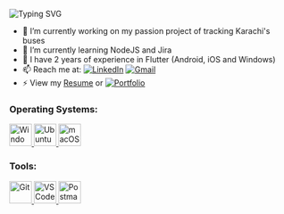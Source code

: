 ![Typing SVG](https://readme-typing-svg.demolab.com/?lines=Hi,+I'm+Sohaib+Baig!;I+develop+cross-platform+apps!;Check+out+my+projects+below!&duration=2000)

- 🔭 I’m currently working on my passion project of tracking Karachi's buses
- 🌱 I’m currently learning NodeJS and Jira
- 💪 I have 2 years of experience in Flutter (Android, iOS and Windows)
- 📫 Reach me at: [![LinkedIn](https://img.shields.io/badge/linkedin-%230077B5.svg?style=for-the-badge&logo=linkedin&logoColor=white)](https://www.linkedin.com/in/sohaibbaig1/) [![Gmail](https://img.shields.io/badge/Gmail-D14836?style=for-the-badge&logo=gmail&logoColor=white)](<sohaibbg@gmail.com>)
- ⚡ View my [Resume](https://drive.google.com/file/d/1Plzj0PQFgYwYlKlzk4p5eLv1_w68SrHL/view?usp=sharing) or [![Portfolio](https://img.shields.io/badge/Portfolio-%23000000.svg?style=for-the-badge&logo=firefox&logoColor=#FF7139)](https://drive.google.com/file/d/129A75w87XC5eZY_-BIeTuy3fH7cquI8A/view?usp=sharing)

### Operating Systems:

<p align="start">
    <!-- Windows -->
    <a href="https://www.microsoft.com/en-us/windows/" target="_blank"> 
        <img src="https://www.vectorlogo.zone/logos/microsoft/microsoft-icon.svg" alt="Windows" width="40" height="40"/>
    </a>
    <!-- Ubuntu -->
    <a href="https://www.ubuntu.com/" target="_blank"> 
        <img src="https://www.vectorlogo.zone/logos/ubuntu/ubuntu-icon.svg" alt="Ubuntu" width="40" height="40"/>
    </a>
    <!-- Mac -->
    <a href="https://www.apple.com/macos" target="_blank"> 
        <img src="https://cdn.worldvectorlogo.com/logos/apple.svg" alt="macOS" width="40" height="40"/>
    </a>
</p>

### Tools:


<p align="start">
    <!-- Git -->
    <a href="https://git-scm.com/" target="_blank"> 
        <img src="https://git-scm.com/images/logos/downloads/Git-Icon-1788C.svg" alt="Git" width="40" height="40"/>
    </a>
    <!-- VS Code -->
    <a href="https://code.visualstudio.com/" target="_blank"> 
        <img src="https://www.vectorlogo.zone/logos/visualstudio_code/visualstudio_code-icon.svg" alt="VS Code" width="40" height="40"/>
    </a>
    <!-- Postman -->
    <a href="https://www.postman.com" target="_blank"> 
        <img src="https://www.vectorlogo.zone/logos/getpostman/getpostman-icon.svg" alt="Postman" width="40" height="40"/>
    </a>
</p>

<!--
**sohaibbg/sohaibbg** is a ✨ _special_ ✨ repository because its `README.md` (this file) appears on your GitHub profile.

Here are some ideas to get you started:


-->
